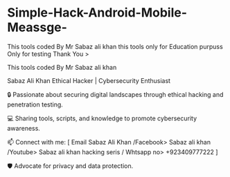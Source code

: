 # Simple-Hack-Android-Mobile-Meassge-
This tools coded By Mr Sabaz ali khan this tools only for Education purpuss Only for testing Thank You >

This tools coded By Mr Sabaz ali khan

Sabaz Ali Khan Ethical Hacker | Cybersecurity Enthusiast

🔒 Passionate about securing digital landscapes through ethical hacking and penetration testing.

💻 Sharing tools, scripts, and knowledge to promote cybersecurity awareness.

📫 Connect with me: [ Email Sabaz Ali Khan /Facebook> Sabaz ali khan /Youtube> Sabaz ali khan hacking seris / Whtsapp no> +923409777222 ]

🛡️ Advocate for privacy and data protection.
